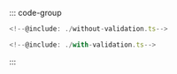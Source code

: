::: code-group

```typescript twoslash [Without validation]
<!--@include: ./without-validation.ts-->
```

```typescript twoslash [With validation]
<!--@include: ./with-validation.ts-->
```

:::
